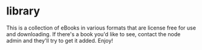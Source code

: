 library
=======

This is a collection of eBooks in various formats that are license free for use
and downloading.  If there's a book you'd like to see, contact the node admin
and they'll try to get it added.  Enjoy!
